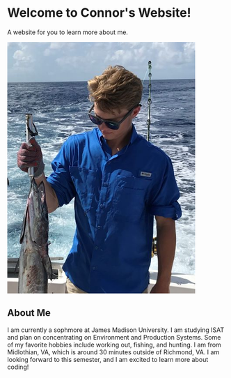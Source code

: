 # Welcome to Connor's Website!

A website for you to learn more about me.


![Connor Fishing](https://github.com/Gavincj13/gavincj13.github.io/blob/master/Picture%206.jpg)




## About Me 

I am currently a sophmore at James Madison University. I am studying ISAT and plan on concentrating on Environment and Production Systems. Some of my favorite hobbies include working out, fishing, and hunting. I am from Midlothian, VA, which is around 30 minutes outside of Richmond, VA. I am looking forward to this semester, and I am excited to learn more about coding!


